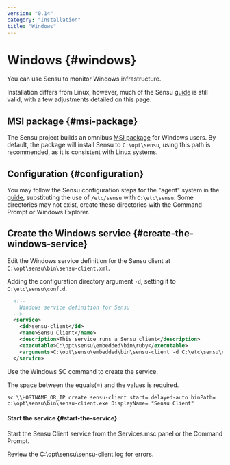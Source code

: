 ```yaml
---
version: "0.14"
category: "Installation"
title: "Windows"
---
```


# Windows {#windows}

You can use Sensu to monitor Windows infrastructure.

Installation differs from Linux, however, much of the Sensu
[guide](guide) is still valid, with a few adjustments detailed on this
page.

## MSI package {#msi-package}

The Sensu project builds an omnibus [MSI package](packages) for
Windows users. By default, the package will install Sensu to
`C:\opt\sensu`, using this path is recommended, as it is consistent
with Linux systems.

## Configuration {#configuration}

You may follow the Sensu configuration steps for the "agent" system in
the [guide](guide), substituting the use of `/etc/sensu` with
`C:\etc\sensu`. Some directories may not exist, create these
directories with the Command Prompt or Windows Explorer.

## Create the Windows service {#create-the-windows-service}

Edit the Windows service definition for the Sensu client at
`C:\opt\sensu\bin\sensu-client.xml`.

Adding the configuration directory argument `-d`, setting it to
`C:\etc\sensu\conf.d`.

~~~ xml
  <!--
    Windows service definition for Sensu
  -->
  <service>
    <id>sensu-client</id>
    <name>Sensu Client</name>
    <description>This service runs a Sensu client</description>
    <executable>C:\opt\sensu\embedded\bin\ruby</executable>
    <arguments>C:\opt\sensu\embedded\bin\sensu-client -d C:\etc\sensu\conf.d -l C:\opt\sensu\sensu-client.log</arguments>
  </service>
~~~

Use the Windows SC command to create the service.

The space between the equals(=) and the values is required.

~~~ shell
sc \\HOSTNAME_OR_IP create sensu-client start= delayed-auto binPath= c:\opt\sensu\bin\sensu-client.exe DisplayName= "Sensu Client"
~~~

#### Start the service {#start-the-service}

Start the Sensu Client service from the Services.msc panel or the
Command Prompt.

Review the C:\opt\sensu\sensu-client.log for errors.
